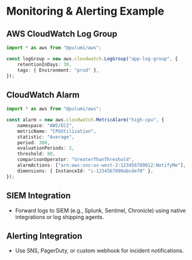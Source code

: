 # Monitoring & Alerting Example

## AWS CloudWatch Log Group
```typescript
import * as aws from "@pulumi/aws";

const logGroup = new aws.cloudwatch.LogGroup("app-log-group", {
    retentionInDays: 30,
    tags: { Environment: "prod" },
});
```

## CloudWatch Alarm
```typescript
import * as aws from "@pulumi/aws";

const alarm = new aws.cloudwatch.MetricAlarm("high-cpu", {
    namespace: "AWS/EC2",
    metricName: "CPUUtilization",
    statistic: "Average",
    period: 300,
    evaluationPeriods: 2,
    threshold: 80,
    comparisonOperator: "GreaterThanThreshold",
    alarmActions: ["arn:aws:sns:us-west-2:123456789012:NotifyMe"],
    dimensions: { InstanceId: "i-1234567890abcdef0" },
});
```

## SIEM Integration
- Forward logs to SIEM (e.g., Splunk, Sentinel, Chronicle) using native integrations or log shipping agents.

## Alerting Integration
- Use SNS, PagerDuty, or custom webhook for incident notifications.
